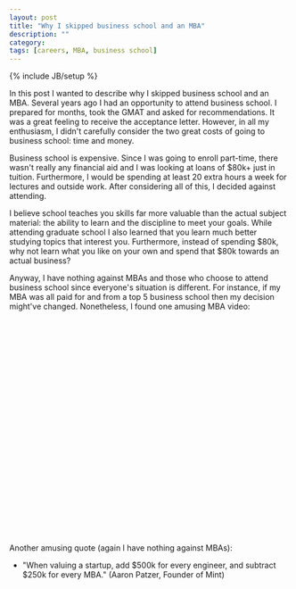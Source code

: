 ```yaml
---
layout: post
title: "Why I skipped business school and an MBA"
description: ""
category: 
tags: [careers, MBA, business school]
---
```

{% include JB/setup %}

In this post I wanted to describe why I skipped business school and an MBA.
Several years ago I had an opportunity to attend business school.
I prepared for months, took the GMAT and asked for recommendations.
It was a great feeling to receive the acceptance letter. However, in all my
enthusiasm, I didn't carefully consider the two great costs of going to
business school: time and money.

Business school is expensive. Since I was going to enroll part-time, there
wasn't really any financial aid and I was looking at loans of $80k+ just
in tuition. Furthermore, I would be spending at least 20 extra hours a week
for lectures and outside work. After considering all of this, I decided
against attending.

I believe school teaches you skills far more valuable than the actual subject
material: the ability to learn and the discipline to meet your goals. While
attending graduate school I also learned that you learn much better studying
topics that interest you. Furthermore, instead of spending $80k, why not learn
what you like on your own and spend that $80k towards an actual business?

Anyway, I have nothing against MBAs and those who choose to attend business 
school since everyone's situation is different. For instance, if my MBA
was all paid for and from a top 5 business school then my decision might've
changed. Nonetheless, I found one amusing MBA video:
<br>
<center>
<object width="480" height="385"><param name="movie" value="http://www.youtube.com/v/F5VzTVD2dS8&amp;hl=en_US&amp;fs=1"></param><param name="allowFullScreen" value="true"></param><param name="allowscriptaccess" value="always"></param><embed src="http://www.youtube.com/v/F5VzTVD2dS8&amp;hl=en_US&amp;fs=1" type="application/x-shockwave-flash" allowscriptaccess="always" allowfullscreen="true" width="480" height="385"></embed></object>
</center>
<br>
Another amusing quote (again I have nothing against MBAs):

<ul>
<li>"When valuing a startup, add $500k for every engineer, and subtract $250k for every MBA." (Aaron Patzer, Founder of Mint)</li>
</ul>